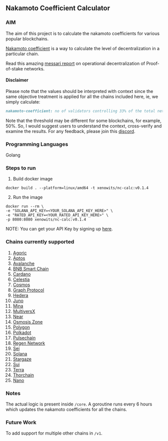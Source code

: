 ## Nakamoto Coefficient Calculator

### AIM

The aim of this project is to calculate the nakamoto coefficients for various popular blockchains.

[Nakamoto coefficient](https://news.earn.com/quantifying-decentralization-e39db233c28e) is a way to calculate the level of decentralization in a particular chain.

Read this amazing [messari report](https://messari.io/report/evaluating-validator-decentralization-geographic-and-infrastructure-distribution-in-proof-of-stake-networks) on operational decentralization of Proof-of-stake networks.

#### Disclaimer

Please note that the values should be interpreted with context since the same objective treatment is applied for all the chains included here, ie,
we simply calculate:
```markdown
nakamoto-coefficient: no of validators controlling 33% of the total network stake
```

Note that the threshold may be different for some blockchains, for example, 50%.
So, I would suggest users to understand the context, cross-verify and examine the results. For any feedback, please join this [discord](https://discord.gg/Una8qmFg).

### Programming Languages

Golang

### Steps to run
1. Build docker image
```shell
docker build . --platform=linux/amd64 -t xenowits/nc-calc:v0.1.4
```
2. Run the image
```shell
docker run --rm \
-e "SOLANA_API_KEY=<YOUR_SOLANA_API_KEY_HERE>" \
-e "RATED_API_KEY=<YOUR_RATED_API_KEY_HERE>" \
-p 8080:8080 xenowits/nc-calc:v0.1.4
```

NOTE: You can get your API Key by signing up [here](https://www.validators.app/users/sign_up?locale=en&network=mainnet).

### Chains currently supported

1. [Agoric](https://agoric.com/)
2. [Aptos](https://aptosfoundation.org/)
3. [Avalanche](https://www.avax.network/)
4. [BNB Smart Chain](https://www.bnbchain.org)
5. [Cardano](https://cardano.org/)
6. [Celestia](https://celestia.org/)
7. [Cosmos](https://cosmos.network/)
8. [Graph Protocol](https://thegraph.com/)
9. [Hedera](https://hedera.com/)
10. [Juno](https://www.junonetwork.io/)
11. [Mina](https://minaprotocol.com/)
12. [MultiversX](https://multiversx.com/)
13. [Near](https://near.org/)
14. [Osmosis Zone](https://osmosis.zone/)
15. [Polygon](https://polygon.technology/)
16. [Polkadot](https://polkadot.network/)
17. [Pulsechain](https://pulsechain.com/)
18. [Regen Network](https://www.regen.network/)
19. [Sei](https://sei.io/)
20. [Solana](https://solana.com/)
21. [Stargaze](https://stargaze.zone/)
22. [Sui](https://sui.io/)
23. [Terra](https://www.terra.money/)
24. [Thorchain](https://www.thorchain.com/)
25. [Nano](https://www.nano.org)

### Notes

The actual logic is present inside `/core`. A goroutine runs every 6 hours which updates the nakamoto coefficients for all the chains.

### Future Work

To add support for multiple other chains in `/v1`.